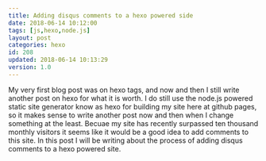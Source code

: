 ```yaml
---
title: Adding disqus comments to a hexo powered side
date: 2018-06-14 10:12:00
tags: [js,hexo,node.js]
layout: post
categories: hexo
id: 208
updated: 2018-06-14 10:13:29
version: 1.0
---
```


My very first blog post was on hexo tags, and now and then I still write another post on hexo for what it is worth. I do still use the node.js powered static site generator know as hexo for building my site here at github pages, so it makes sense to write another post now and then when I change something at the least. Becuae my site has recently surpassed ten thousand monthly visitors it seems like it would be a good idea to add comments to this site. In this post I will be writing about the process of adding disqus comments to a hexo powered site.

<!-- more -->

